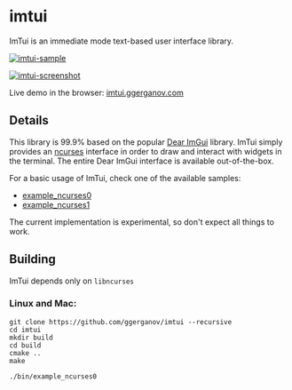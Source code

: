 # imtui

ImTui is an immediate mode text-based user interface library. 

[![imtui-sample](https://asciinema.org/a/JsUQsJyCchqlsQzm1P0CN4OJU.svg)](https://asciinema.org/a/JsUQsJyCchqlsQzm1P0CN4OJU)

<a href="https://i.imgur.com/4370FJt.png" target="_blank">![imtui-screenshot](https://i.imgur.com/4370FJt.png)</a>

Live demo in the browser: [imtui.ggerganov.com](https://imtui.ggerganov.com/)

## Details

This library is 99.9% based on the popular [Dear ImGui](https://github.com/ocornut/imgui) library. ImTui simply provides an [ncurses](https://en.wikipedia.org/wiki/Ncurses) interface in order to draw and interact with widgets in the terminal. The entire Dear ImGui interface is available out-of-the-box.

For a basic usage of ImTui, check one of the available samples:

- [example_ncurses0](https://github.com/ggerganov/imtui-wip/blob/master/src/example_ncurses0.cpp)
- [example_ncurses1](https://github.com/ggerganov/imtui-wip/blob/master/src/example_ncurses1.cpp)

The current implementation is experimental, so don't expect all things to work.

## Building

ImTui depends only on `libncurses`

###  Linux and Mac:

```
git clone https://github.com/ggerganov/imtui --recursive
cd imtui
mkdir build
cd build
cmake ..
make

./bin/example_ncurses0
```
